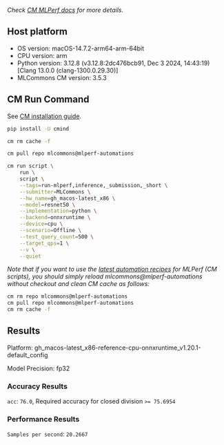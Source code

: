 *Check [CM MLPerf docs](https://docs.mlcommons.org/inference) for more details.*

## Host platform

* OS version: macOS-14.7.2-arm64-arm-64bit
* CPU version: arm
* Python version: 3.12.8 (v3.12.8:2dc476bcb91, Dec  3 2024, 14:43:19) [Clang 13.0.0 (clang-1300.0.29.30)]
* MLCommons CM version: 3.5.3

## CM Run Command

See [CM installation guide](https://docs.mlcommons.org/inference/install/).

```bash
pip install -U cmind

cm rm cache -f

cm pull repo mlcommons@mlperf-automations

cm run script \
	run \
	script \
	--tags=run-mlperf,inference,_submission,_short \
	--submitter=MLCommons \
	--hw_name=gh_macos-latest_x86 \
	--model=resnet50 \
	--implementation=python \
	--backend=onnxruntime \
	--device=cpu \
	--scenario=Offline \
	--test_query_count=500 \
	--target_qps=1 \
	--v \
	--quiet
```
*Note that if you want to use the [latest automation recipes](https://docs.mlcommons.org/inference) for MLPerf (CM scripts),
 you should simply reload mlcommons@mlperf-automations without checkout and clean CM cache as follows:*

```bash
cm rm repo mlcommons@mlperf-automations
cm pull repo mlcommons@mlperf-automations
cm rm cache -f

```

## Results

Platform: gh_macos-latest_x86-reference-cpu-onnxruntime_v1.20.1-default_config

Model Precision: fp32

### Accuracy Results 
`acc`: `76.0`, Required accuracy for closed division `>= 75.6954`

### Performance Results 
`Samples per second`: `20.2667`
